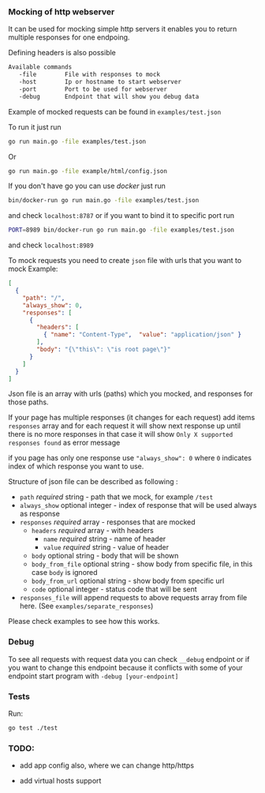 ### Mocking of http webserver 

It can be used for mocking simple http servers it enables you to return multiple responses for one endpoing.

Defining headers is also possible 

```bash
Available commands 
   -file        File with responses to mock
   -host        Ip or hostname to start webserver 
   -port        Port to be used for webserver 
   -debug       Endpoint that will show you debug data
```

Example of mocked requests can be found in `examples/test.json`

To run it just run 
```bash
go run main.go -file examples/test.json
```

Or 

```bash
go run main.go -file example/html/config.json
```


If you don't have go you can use *docker* just run 

```bash
bin/docker-run go run main.go -file examples/test.json
``` 

and check `localhost:8787` or if you want to bind it to specific port run 

```bash 
PORT=8989 bin/docker-run go run main.go -file examples/test.json
```

and check `localhost:8989`


To mock requests you need to create `json` file with urls that you want to mock
Example:
```json
[
  {
    "path": "/", 
    "always_show": 0,
    "responses": [
      {
        "headers": [
          { "name": "Content-Type",  "value": "application/json" }
        ],
        "body": "{\"this\": \"is root page\"}"
      }
    ]
  }
]
```

Json file is an array with urls (paths) which you mocked, and responses for those paths. 

If your page has multiple responses (it changes for each request) add items `responses` array and for each request 
it will show next response up until there is no more responses in that case it will show 
`Only X supported responses found` as error message

if you page has only one response use `"always_show": 0` where `0` indicates index of which response you want to use.

Structure of json file can be described as following :

  - `path` *required* string - path that we mock, for example `/test`
  - `always_show` optional integer - index of response that will be used always as response
  - `responses` *required* array - responses that are mocked
     - `headers` *required* array - with headers 
        - `name` *required* string - name of header 
        - `value` *required* string - value of header
     - `body` optional string - body that will be shown 
     - `body_from_file` optional string - show body from specific file, in this case `body` is ignored
     - `body_from_url` optional string - show body from specific url
     - `code` optional integer - status code that will be sent
  - `responses_file` will append requests to above requests array from file here. (See `examples/separate_responses`)
     
Please check examples to see how this works.

### Debug 

To see all requests with request data you can check `__debug` endpoint or if you want to change this endpoint because it conflicts with some of your endpoint start program with `-debug [your-endpoint]`

### Tests 

Run:
```bash
go test ./test
```


### TODO:
- add app config also, where we can change http/https

- add virtual hosts support 


